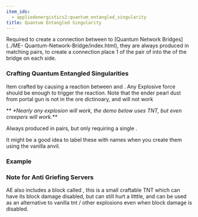 ```yaml
---
item_ids:
  - appliedenergistics2:quantum_entangled_singularity
title: Quantum Entangled Singularity
---
```


Required to create a connection between to [Quantum Network Bridges](../ME-
Quantum-Network-Bridge/index.html), they are always produced in matching
pairs, to create a connection place 1 of the pair of <ItemLink
id="appliedenergistics2:quantum_entangled_singularity"/> into the
<ItemLink id="appliedenergistics2:quantum_link"/> of
the bridge on each side.

### Crafting Quantum Entangled Singularities

Item crafted by causing a reaction between <ItemLink
id="appliedenergistics2:ender_dust"/> and <ItemLink
id="appliedenergistics2:singularity"/>. Any Explosive force should
be enough to trigger the reaction. Note that the ender pearl dust from portal
gun is not in the ore dictinoary, and will not work

** _\*Nearly any explosion will work, the demo below uses TNT, but even
creepers will work._**

Always produced in pairs, but only requiring a single <ItemLink
id="appliedenergistics2:singularity"/>.

It might be a good idea to label these with names when you create them using
the vanilla anvil.

### Example

### Note for Anti Griefing Servers

AE also includes a block called <ItemLink
id="appliedenergistics2:tiny_tnt"/>, this is a small craftable TNT
which can have its block damage disabled, but can still hurt a litttle, and
can be used as an alternative to vanilla tnt / other explosions even when
block damage is disabled.
